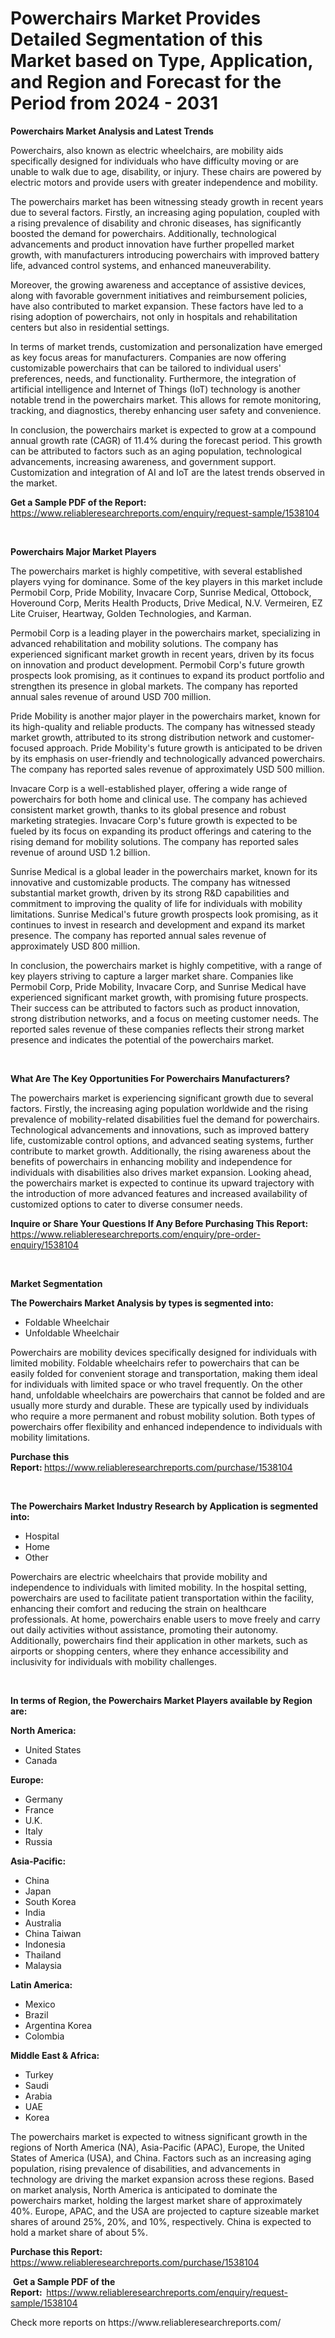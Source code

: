<p><h1>Powerchairs Market Provides Detailed Segmentation of this Market based on Type, Application, and Region and Forecast for the Period from 2024 - 2031</h1></p><p><strong>Powerchairs Market Analysis and Latest Trends</strong></p>
<p><p>Powerchairs, also known as electric wheelchairs, are mobility aids specifically designed for individuals who have difficulty moving or are unable to walk due to age, disability, or injury. These chairs are powered by electric motors and provide users with greater independence and mobility.</p><p>The powerchairs market has been witnessing steady growth in recent years due to several factors. Firstly, an increasing aging population, coupled with a rising prevalence of disability and chronic diseases, has significantly boosted the demand for powerchairs. Additionally, technological advancements and product innovation have further propelled market growth, with manufacturers introducing powerchairs with improved battery life, advanced control systems, and enhanced maneuverability.</p><p>Moreover, the growing awareness and acceptance of assistive devices, along with favorable government initiatives and reimbursement policies, have also contributed to market expansion. These factors have led to a rising adoption of powerchairs, not only in hospitals and rehabilitation centers but also in residential settings.</p><p>In terms of market trends, customization and personalization have emerged as key focus areas for manufacturers. Companies are now offering customizable powerchairs that can be tailored to individual users' preferences, needs, and functionality. Furthermore, the integration of artificial intelligence and Internet of Things (IoT) technology is another notable trend in the powerchairs market. This allows for remote monitoring, tracking, and diagnostics, thereby enhancing user safety and convenience.</p><p>In conclusion, the powerchairs market is expected to grow at a compound annual growth rate (CAGR) of 11.4% during the forecast period. This growth can be attributed to factors such as an aging population, technological advancements, increasing awareness, and government support. Customization and integration of AI and IoT are the latest trends observed in the market.</p></p>
<p><strong>Get a Sample PDF of the Report:&nbsp;</strong> <a href="https://www.reliableresearchreports.com/enquiry/request-sample/1538104">https://www.reliableresearchreports.com/enquiry/request-sample/1538104</a></p>
<p>&nbsp;</p>
<p><strong>Powerchairs Major Market Players</strong></p>
<p><p>The powerchairs market is highly competitive, with several established players vying for dominance. Some of the key players in this market include Permobil Corp, Pride Mobility, Invacare Corp, Sunrise Medical, Ottobock, Hoveround Corp, Merits Health Products, Drive Medical, N.V. Vermeiren, EZ Lite Cruiser, Heartway, Golden Technologies, and Karman. </p><p>Permobil Corp is a leading player in the powerchairs market, specializing in advanced rehabilitation and mobility solutions. The company has experienced significant market growth in recent years, driven by its focus on innovation and product development. Permobil Corp's future growth prospects look promising, as it continues to expand its product portfolio and strengthen its presence in global markets. The company has reported annual sales revenue of around USD 700 million.</p><p>Pride Mobility is another major player in the powerchairs market, known for its high-quality and reliable products. The company has witnessed steady market growth, attributed to its strong distribution network and customer-focused approach. Pride Mobility's future growth is anticipated to be driven by its emphasis on user-friendly and technologically advanced powerchairs. The company has reported sales revenue of approximately USD 500 million.</p><p>Invacare Corp is a well-established player, offering a wide range of powerchairs for both home and clinical use. The company has achieved consistent market growth, thanks to its global presence and robust marketing strategies. Invacare Corp's future growth is expected to be fueled by its focus on expanding its product offerings and catering to the rising demand for mobility solutions. The company has reported sales revenue of around USD 1.2 billion.</p><p>Sunrise Medical is a global leader in the powerchairs market, known for its innovative and customizable products. The company has witnessed substantial market growth, driven by its strong R&D capabilities and commitment to improving the quality of life for individuals with mobility limitations. Sunrise Medical's future growth prospects look promising, as it continues to invest in research and development and expand its market presence. The company has reported annual sales revenue of approximately USD 800 million.</p><p>In conclusion, the powerchairs market is highly competitive, with a range of key players striving to capture a larger market share. Companies like Permobil Corp, Pride Mobility, Invacare Corp, and Sunrise Medical have experienced significant market growth, with promising future prospects. Their success can be attributed to factors such as product innovation, strong distribution networks, and a focus on meeting customer needs. The reported sales revenue of these companies reflects their strong market presence and indicates the potential of the powerchairs market.</p></p>
<p>&nbsp;</p>
<p><strong>What Are The Key Opportunities For Powerchairs Manufacturers?</strong></p>
<p><p>The powerchairs market is experiencing significant growth due to several factors. Firstly, the increasing aging population worldwide and the rising prevalence of mobility-related disabilities fuel the demand for powerchairs. Technological advancements and innovations, such as improved battery life, customizable control options, and advanced seating systems, further contribute to market growth. Additionally, the rising awareness about the benefits of powerchairs in enhancing mobility and independence for individuals with disabilities also drives market expansion. Looking ahead, the powerchairs market is expected to continue its upward trajectory with the introduction of more advanced features and increased availability of customized options to cater to diverse consumer needs.</p></p>
<p><strong>Inquire or Share Your Questions If Any Before Purchasing This Report:</strong> <a href="https://www.reliableresearchreports.com/enquiry/pre-order-enquiry/1538104">https://www.reliableresearchreports.com/enquiry/pre-order-enquiry/1538104</a></p>
<p>&nbsp;</p>
<p><strong>Market Segmentation</strong></p>
<p><strong>The Powerchairs Market Analysis by types is segmented into:</strong></p>
<p><ul><li>Foldable Wheelchair</li><li>Unfoldable Wheelchair</li></ul></p>
<p><p>Powerchairs are mobility devices specifically designed for individuals with limited mobility. Foldable wheelchairs refer to powerchairs that can be easily folded for convenient storage and transportation, making them ideal for individuals with limited space or who travel frequently. On the other hand, unfoldable wheelchairs are powerchairs that cannot be folded and are usually more sturdy and durable. These are typically used by individuals who require a more permanent and robust mobility solution. Both types of powerchairs offer flexibility and enhanced independence to individuals with mobility limitations.</p></p>
<p><strong>Purchase this Report:&nbsp;</strong><a href="https://www.reliableresearchreports.com/purchase/1538104">https://www.reliableresearchreports.com/purchase/1538104</a></p>
<p>&nbsp;</p>
<p><strong>The Powerchairs Market Industry Research by Application is segmented into:</strong></p>
<p><ul><li>Hospital</li><li>Home</li><li>Other</li></ul></p>
<p><p>Powerchairs are electric wheelchairs that provide mobility and independence to individuals with limited mobility. In the hospital setting, powerchairs are used to facilitate patient transportation within the facility, enhancing their comfort and reducing the strain on healthcare professionals. At home, powerchairs enable users to move freely and carry out daily activities without assistance, promoting their autonomy. Additionally, powerchairs find their application in other markets, such as airports or shopping centers, where they enhance accessibility and inclusivity for individuals with mobility challenges.</p></p>
<p>&nbsp;</p>
<p><strong>In terms of Region, the Powerchairs Market Players available by Region are:</strong></p>
<p>
    <p> <strong> North America: </strong>
        <ul>
            <li>United States</li>
            <li>Canada</li>
        </ul>
        </p> 
    <p> <strong> Europe: </strong>
        <ul>
            <li>Germany</li>
            <li>France</li>
            <li>U.K.</li>
            <li>Italy</li>
            <li>Russia</li>
        </ul>
        </p> 
    <p> <strong> Asia-Pacific: </strong>
        <ul>
            <li>China</li>
            <li>Japan</li>
            <li>South Korea</li>
            <li>India</li>
            <li>Australia</li>
            <li>China Taiwan</li>
            <li>Indonesia</li>
            <li>Thailand</li>
            <li>Malaysia</li>
        </ul>
        </p> 
    <p> <strong> Latin America: </strong>
        <ul>
            <li>Mexico</li>
            <li>Brazil</li>
            <li>Argentina Korea</li>
            <li>Colombia</li>
        </ul>
        </p> 
    <p> <strong> Middle East & Africa: </strong>
        <ul>
            <li>Turkey</li>
            <li>Saudi</li>
            <li>Arabia</li>
            <li>UAE</li>
            <li>Korea</li>
        </ul>
    </p>
    </p>
<p><p>The powerchairs market is expected to witness significant growth in the regions of North America (NA), Asia-Pacific (APAC), Europe, the United States of America (USA), and China. Factors such as an increasing aging population, rising prevalence of disabilities, and advancements in technology are driving the market expansion across these regions. Based on market analysis, North America is anticipated to dominate the powerchairs market, holding the largest market share of approximately 40%. Europe, APAC, and the USA are projected to capture sizeable market shares of around 25%, 20%, and 10%, respectively. China is expected to hold a market share of about 5%.</p></p>
<p><strong>Purchase this Report: </strong><a href="https://www.reliableresearchreports.com/purchase/1538104">https://www.reliableresearchreports.com/purchase/1538104</a></p>
<p>&nbsp;<strong>Get a Sample PDF of the Report:&nbsp;&nbsp;</strong><a href="https://www.reliableresearchreports.com/enquiry/request-sample/1538104">https://www.reliableresearchreports.com/enquiry/request-sample/1538104</a></p>
<p><strong></strong></p>
<p>Check more reports on https://www.reliableresearchreports.com/</p>